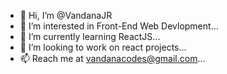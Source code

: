 - 👋 Hi, I’m @VandanaJR
- 👀 I’m interested in Front-End Web Devlopment...
- 🌱 I’m currently learning ReactJS...
- 💞️ I’m looking to work on react projects...
- 📫 Reach me at vandanacodes@gmail.com...

<!---
VandanaJR/VandanaJR is a ✨ special ✨ repository because its `README.md` (this file) appears on your GitHub profile.
You can click the Preview link to take a look at your changes.
--->
